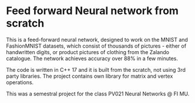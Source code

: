 # Feed forward Neural network from scratch

This is a feed-forward neural network, designed to work on the MNIST and FashionMNIST datasets, which consist of thousands of pictures - either of handwritten digits, or product pictures of clothing from the Zalando catalogue. The network achieves accuracy over 88% in a few minutes.

The code is written in C++ 17 and it is built from the scratch, not using 3rd party libraries. The project contains own library for matrix and vertex operations.

This was a semestral project for the class PV021 Neural Networks @ FI MU.
